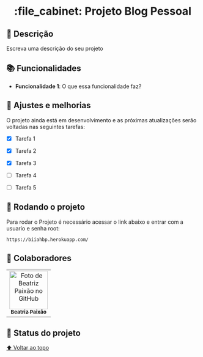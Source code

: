 <h1 align="center">:file_cabinet: Projeto Blog Pessoal</h1>

## :memo: Descrição
Escreva uma descrição do seu projeto

## :books: Funcionalidades
* <b>Funcionalidade 1</b>: O que essa funcionalidade faz?

## :wrench: Ajustes e melhorias

O projeto ainda está em desenvolvimento e as próximas atualizações serão voltadas nas seguintes tarefas:

- [x] Tarefa 1
- [x] Tarefa 2
- [x] Tarefa 3
- [ ] Tarefa 4
- [ ] Tarefa 5


## :rocket: Rodando o projeto
Para rodar o Projeto é necessário acessar o link abaixo e entrar com a usuario e senha root:
```
https://biiahbp.herokuapp.com/
```

## :handshake: Colaboradores
<table>
  <tr>
    <td align="center">
      <a href="https://github.com/biiah-paixao">
        <img src="https://avatars.githubusercontent.com/u/88353298?v=4" width="100px;" alt="Foto de Beatriz Paixão no GitHub"/><br>
        <sub>
          <b>Beatriz Paixão</b>
        </sub>
      </a>
    </td>
  </tr>
</table>

## :dart: Status do projeto
[⬆ Voltar ao topo](#ProjetoBlogPessoal)<br>
